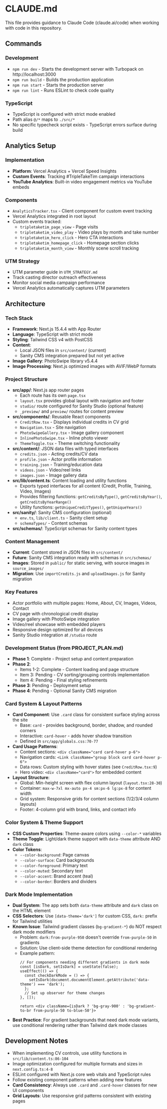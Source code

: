 # CLAUDE.md

This file provides guidance to Claude Code (claude.ai/code) when working with code in this repository.

## Commands

### Development
- `npm run dev` - Starts the development server with Turbopack on http://localhost:3000
- `npm run build` - Builds the production application
- `npm run start` - Starts the production server
- `npm run lint` - Runs ESLint to check code quality

### TypeScript
- TypeScript is configured with strict mode enabled
- Path alias `@/*` maps to `./src/*`
- No specific typecheck script exists - TypeScript errors surface during build

## Analytics Setup

### Implementation
- **Platform**: Vercel Analytics + Vercel Speed Insights
- **Custom Events**: Tracking #TripleTakeTim campaign interactions
- **YouTube Analytics**: Built-in video engagement metrics via YouTube embeds

### Components
- `AnalyticsTracker.tsx` - Client component for custom event tracking
- Vercel Analytics integrated in root layout
- Custom events tracked:
  - `tripletaketim_page_view` - Page visits
  - `tripletaketim_video_play` - Video plays by month and take number
  - `tripletaketim_hero_click` - Hero CTA interactions
  - `tripletaketim_homepage_click` - Homepage section clicks
  - `tripletaketim_month_view` - Monthly scene scroll tracking

### UTM Strategy
- UTM parameter guide in `UTM_STRATEGY.md`
- Track casting director outreach effectiveness
- Monitor social media campaign performance
- Vercel Analytics automatically captures UTM parameters

## Architecture

### Tech Stack
- **Framework**: Next.js 15.4.4 with App Router
- **Language**: TypeScript with strict mode
- **Styling**: Tailwind CSS v4 with PostCSS
- **Content**: 
  - Local JSON files in `src/content/` (current)
  - Sanity CMS integration prepared but not yet active
- **Image Gallery**: PhotoSwipe library v5.4.4
- **Image Processing**: Next.js optimized images with AVIF/WebP formats

### Project Structure
- **src/app/**: Next.js app router pages
  - Each route has its own `page.tsx`
  - `layout.tsx` provides global layout with navigation and footer
  - `studio/` route configured for Sanity Studio (optional feature)
  - `_preview/` and `preview/` routes for content preview
- **src/components/**: Reusable React components
  - `CreditRow.tsx` - Displays individual credits in CV grid
  - `Navigation.tsx` - Site navigation
  - `PhotoSwipeGallery.tsx` - Image gallery component
  - `InlinePhotoSwipe.tsx` - Inline photo viewer
  - `ThemeToggle.tsx` - Theme switching functionality
- **src/content/**: JSON data files with typed interfaces
  - `credits.json` - Acting credits/CV data
  - `profile.json` - Actor profile information
  - `training.json` - Training/education data
  - `videos.json` - Video/reel links
  - `images.json` - Image gallery data
- **src/lib/content.ts**: Content loading and utility functions
  - Exports typed interfaces for all content (Credit, Profile, Training, Video, Images)
  - Provides filtering functions: `getCreditsByType()`, `getCreditsByYear()`, `getCreditsByYearRange()`
  - Utility functions: `getUniqueCreditTypes()`, `getUniqueYears()`
- **src/sanity/**: Sanity CMS configuration (optional)
  - `env.ts`, `lib/client.ts` - Sanity client setup
  - `schemaTypes/` - Content schemas
- **src/schemas/**: TypeScript schemas for Sanity content types

### Content Management
- **Current**: Content stored in JSON files in `src/content/`
- **Future**: Sanity CMS integration ready with schemas in `src/schemas/`
- **Images**: Stored in `public/` for static serving, with source images in `source_images/`
- **Migration**: Use `importCredits.js` and `uploadImages.js` for Sanity migration

### Key Features
- Actor portfolio with multiple pages: Home, About, CV, Images, Videos, Contact
- CV page with chronological credit display
- Image gallery with PhotoSwipe integration
- Video/reel showcase with embedded players
- Responsive design optimized for all devices
- Sanity Studio integration at `/studio` route

### Development Status (from PROJECT_PLAN.md)
- **Phase 1**: Complete - Project setup and content preparation
- **Phase 2**: 
  - Items 1-2: Complete - Content loading and page structure
  - Item 3: Pending - CV sorting/grouping controls implementation
  - Item 4: Pending - Final styling refinements
- **Phase 3**: Pending - Deployment setup
- **Phase 4**: Pending - Optional Sanity CMS migration

### Card System & Layout Patterns
- **Card Component**: Use `.card` class for consistent surface styling across the site
  - Base: `card` - provides background, border, shadow, and rounded corners
  - Interactive: `card-hover` - adds hover shadow transition
  - Defined in `src/app/globals.css:70-77`
- **Card Usage Patterns**:
  - Content sections: `<div className="card card-hover p-6">` 
  - Navigation cards: `<Link className="group block card card-hover p-6">`
  - Data rows: Custom styling with hover states (see `CreditRow.tsx:9`)
  - Hero video: `<div className="card">` for embedded content
- **Layout Structure**:
  - Global: Min-height screen with flex column layout (`layout.tsx:28-30`)
  - Container: `max-w-7xl mx-auto px-4 sm:px-6 lg:px-8` for content width
  - Grid system: Responsive grids for content sections (1/2/3/4 column layouts)
  - Footer: 4-column grid with brand, links, and contact info

### Color System & Theme Support
- **CSS Custom Properties**: Theme-aware colors using `--color-*` variables
- **Theme Toggle**: Light/dark theme support with `data-theme` attribute AND `dark` class
- **Color Tokens**: 
  - `--color-background`: Page canvas
  - `--color-surface`: Card backgrounds  
  - `--color-foreground`: Primary text
  - `--color-muted`: Secondary text
  - `--color-accent`: Brand accent (teal)
  - `--color-border`: Borders and dividers

### Dark Mode Implementation
- **Dual System**: The app sets both `data-theme` attribute and `dark` class on the HTML element
- **CSS Selectors**: Use `[data-theme='dark']` for custom CSS, `dark:` prefix for Tailwind utilities
- **Known Issue**: Tailwind gradient classes (`bg-gradient-*`) do NOT respect dark mode modifiers
  - Problem: `dark:from-purple-950` doesn't override `from-purple-50` in gradients
  - Solution: Use client-side theme detection for conditional rendering
  - Example pattern:
    ```tsx
    // For components needing different gradients in dark mode
    const [isDark, setIsDark] = useState(false);
    useEffect(() => {
      const checkDarkMode = () => {
        setIsDark(document.documentElement.getAttribute('data-theme') === 'dark');
      };
      // Set up observer for theme changes
    }, []);
    
    return <div className={isDark ? 'bg-gray-900' : 'bg-gradient-to-br from-purple-50 to-blue-50'}>
    ```
- **Best Practice**: For gradient backgrounds that need dark mode variants, use conditional rendering rather than Tailwind dark mode classes

## Development Notes
- When implementing CV controls, use utility functions in `src/lib/content.ts:86-104`
- Image optimization configured for multiple formats and sizes in `next.config.ts:4-8`
- ESLint configured with Next.js core web vitals and TypeScript rules
- Follow existing component patterns when adding new features
- **Card Consistency**: Always use `.card` and `.card-hover` classes for new UI components
- **Grid Layouts**: Use responsive grid patterns consistent with existing pages